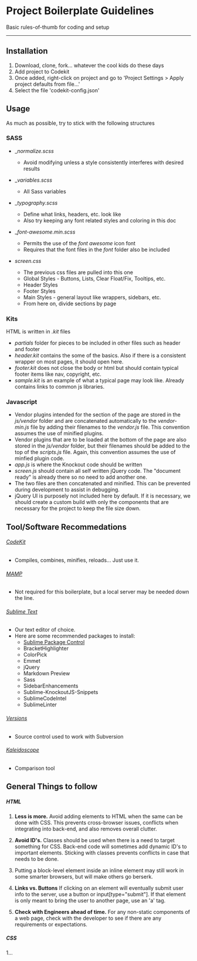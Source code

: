 # Project Boilerplate Guidelines

Basic rules-of-thumb for coding and setup

---

## Installation

1. Download, clone, fork... whatever the cool kids do these days
2. Add project to Codekit
3. Once added, right-click on project and go to 'Project Settings > Apply project defaults from file...'
4. Select the file 'codekit-config.json'

## Usage

As much as possible, try to stick with the following structures

### SASS

* __normalize.scss_
	* Avoid modifying unless a style consistently interferes with desired results

* __variables.scss_
	* All Sass variables

* __typography.scss_
	* Define what links, headers, etc. look like
	* Also try keeping any font related styles and coloring in this doc

* __font-awesome.min.scss_
	* Permits the use of the _font awesome_ icon font
	* Requires that the font files in the _font_ folder also be included

* _screen.css_
	* The previous css files are pulled into this one
	* Global Styles - Buttons, Lists, Clear Float/Fix, Tooltips, etc.
	* Header Styles
	* Footer Styles
	* Main Styles - general layout like wrappers, sidebars, etc.
	* From here on, divide sections by page

### Kits

HTML is written in _.kit_ files

* _partials_ folder for pieces to be included in other files such as header and footer
* _header.kit_ contains the some of the basics. Also if there is a consistent wrapper on most pages, it should open here.
* _footer.kit_ does not close the body or html but should contain typical footer items like nav, copyright, etc.
* _sample.kit_ is an example of what a typical page may look like. Already contains links to common js libraries.

### Javascript
* Vendor plugins intended for the _<head>_ section of the page are stored in the _js/vendor_ folder and are concatenated automatically to the _vendor-min.js_ file by adding their filenames to the _vendor.js_ file. This convention assumes the use of minified plugins.
* Vendor plugins that are to be loaded at the bottom of the page are also stored in the _js/vendor_ folder, but their filenames should be added to the top of the _scripts.js_ file. Again, this convention assumes the use of minfied plugin code.
* _app.js_ is where the Knockout code should be written
* _screen.js_ should contain all self written jQuery code. The "document ready" is already there so no need to add another one.
* The two files are then concatenated and minified. This can be prevented during development to assist in debugging.
* jQuery UI is purposely not included here by default. If it is necessary, we should create a custom build with only the components that are necessary for the project to keep the file size down.


## Tool/Software Recommedations

###### [CodeKit](http://incident57.com/codekit/ "CodeKit")
* Compiles, combines, minifies, reloads... Just use it.

###### [MAMP](http://www.mamp.info/en/index.html "MAMP")
* Not required for this boilerplate, but a local server may be needed down the line.

###### [Sublime Text](http://www.sublimetext.com/ "Sublime Text")
* Our text editor of choice.
* Here are some recommended packages to install:
	* [Sublime Package Control](http://wbond.net/sublime_packages/package_control "Sublime Package Control")
	* BracketHighlighter
	* ColorPick
	* Emmet
	* jQuery
	* Markdown Preview
	* Sass
	* SidebarEnhancements
	* Sublime-KnockoutJS-Snippets
	* SublimeCodeIntel
	* SublimeLinter

###### [Versions](http://versionsapp.com/ "Versions")
* Source control used to work with Subversion

###### [Kaleidoscope](http://www.kaleidoscopeapp.com/ "Kaleidoscope")
* Comparison tool


## General Things to follow

##### HTML

1. **Less is more.** Avoid adding elements to HTML when the same can be done with CSS. This prevents cross-browser issues, conflicts when integrating into back-end, and also removes overall clutter.

2. **Avoid ID's.** Classes should be used when there is a need to target something for CSS. Back-end code will sometimes add dynamic ID's to important elements. Sticking with classes prevents conflicts in case that needs to be done.

3. Putting a block-level element inside an inline element may still work in some smarter browsers, but will make others go berserk.

4. **Links vs. Buttons** If clicking on an element will eventually submit user info to the server, use a button or input[type="submit"]. If that element is only meant to bring the user to another page, use an 'a' tag.

5. **Check with Engineers ahead of time.** For any non-static components of a web page, check with the developer to see if there are any requirements or expectations.

##### CSS

1...
